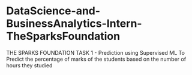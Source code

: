 # DataScience-and-BusinessAnalytics-Intern-TheSparksFoundation

THE SPARKS FOUNDATION
TASK 1 - Prediction using Supervised ML
To Predict the percentage of marks of the students based on the number of hours they studied
